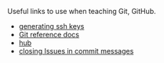 Useful links to use when teaching Git, GitHub.

- [generating ssh keys](https://help.github.com/articles/generating-ssh-keys/)
- [Git reference docs](http://git-scm.com/docs)
- [hub](https://hub.github.com)
- [closing Issues in commit messages](https://help.github.com/articles/closing-issues-via-commit-messages/#keywords-for-closing-issues)

